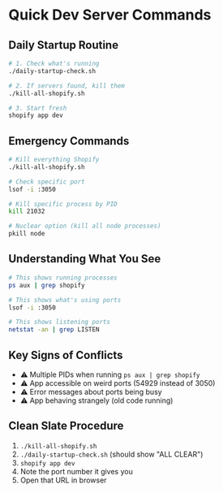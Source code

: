 # Quick Dev Server Commands

## Daily Startup Routine
```bash
# 1. Check what's running
./daily-startup-check.sh

# 2. If servers found, kill them
./kill-all-shopify.sh

# 3. Start fresh
shopify app dev
```

## Emergency Commands
```bash
# Kill everything Shopify
./kill-all-shopify.sh

# Check specific port
lsof -i :3050

# Kill specific process by PID
kill 21032

# Nuclear option (kill all node processes)
pkill node
```

## Understanding What You See
```bash
# This shows running processes
ps aux | grep shopify

# This shows what's using ports  
lsof -i :3050

# This shows listening ports
netstat -an | grep LISTEN
```

## Key Signs of Conflicts
- ⚠️ Multiple PIDs when running `ps aux | grep shopify`
- ⚠️ App accessible on weird ports (54929 instead of 3050)
- ⚠️ Error messages about ports being busy
- ⚠️ App behaving strangely (old code running)

## Clean Slate Procedure
1. `./kill-all-shopify.sh`
2. `./daily-startup-check.sh` (should show "ALL CLEAR")
3. `shopify app dev`
4. Note the port number it gives you
5. Open that URL in browser